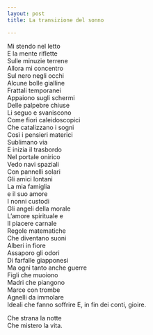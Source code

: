 ```yaml
---
layout: post
title: La transizione del sonno

---
```

Mi stendo nel letto  
E la mente riflette  
Sulle minuzie terrene  
Allora mi concentro  
Sul nero negli occhi  
Alcune bolle gialline  
Frattali temporanei  
Appaiono sugli schermi  
Delle palpebre chiuse  
Li seguo e svaniscono  
Come fiori caleidoscopici  
Che catalizzano i sogni  
Così i pensieri materici  
Sublimano via  
E inizia il trasbordo  
Nel portale onirico  
Vedo navi spaziali  
Con pannelli solari  
Gli amici lontani  
La mia famiglia   
e il suo amore  
I nonni custodi  
Gli angeli della morale  
L’amore spirituale e  
Il piacere carnale  
Regole matematiche  
Che diventano suoni  
Alberi in fiore  
Assaporo gli odori  
Di farfalle giapponesi  
Ma ogni tanto anche guerre  
Figli che muoiono  
Madri che piangono  
Marce con trombe  
Agnelli da immolare  
Ideali che fanno soffrire
E, in fin dei conti, gioire.

Che strana la notte  
Che mistero la vita.  
